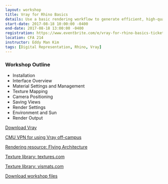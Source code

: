 ```yaml
---
layout: workshop
title: Vray for Rhino Basics
details: Use a basic rendering workflow to generate efficient, high-quality clay renders.
start-date: 2017-08-18 10:00:00 -0400
end-date: 2017-08-18 13:00:00 -0400
registration: https://www.eventbrite.com/e/vray-for-rhino-basics-tickets-36914478198
location: CFA 214
instructor: Eddy Man Kim
tags: [Digital Representation, Rhino, Vray]
---
```

### Workshop Outline

- Installation
- Interface Overview
- Material Settings and Management
- Texture Mapping
- Camera Positioning
- Saving Views
- Render Settings
- Environment and Sun
- Render Output

[Download Vray](https://drive.google.com/open?id=0B0111Njq_CrQUTVqczVic1BrY3c)

[CMU VPN for using Vray off-campus](http://www.cmu.edu/computing/services/endpoint/network-access/vpn/)

[Rendering resource: Flying Architecture](https://flyingarchitecture.com/)

[Texture library: textures.com](https://www.textures.com/)

[Texture library: vismats.com](http://vismats.com/)

[Download workshop files](https://drive.google.com/open?id=0B0111Njq_CrQUFBZRFNjUm5iUzQ)